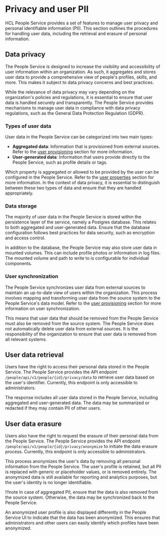 # Privacy and user PII

HCL People Service provides a set of features to manage user privacy and personal identifiable information (PII). This section outlines the procedures for handling user data, including the retrieval and erasure of personal information.

## Data privacy

The People Service is designed to increase the visibility and accessibility of user information within an organization. As such, it aggregates and stores user data to provide a comprehensive view of people's profiles, skills, and more. This makes it subject to data privacy concerns and best practices.

While the relevance of data privacy may vary depending on the organization's policies and regulations, it is essential to ensure that user data is handled securely and transparently. The People Service provides mechanisms to manage user data in compliance with data privacy regulations, such as the General Data Protection Regulation (GDPR).

### Types of user data

User data in the People Service can be categorized into two main types:

- **Aggregated data**: Information that is provisioned from external sources. Refer to the [user provisioning](./user_provisioning/user-federation.md) section for more information.
- **User-generated data**: Information that users provide directly to the People Service, such as profile details or tags.

Which property is aggregated or allowed to be provided by the user can be configured in the People Service. Refer to the [user properties](./managing_user_properties.md) section for more information. In the context of data privacy, it is essential to distinguish between these two types of data and ensure that they are handled appropriately.

### Data storage

The majority of user data in the People Service is stored within the persistence layer of the service, namely a Postgres database. This relates to both aggregated and user-generated data. Ensure that the database configuration follows best practices for data security, such as encryption and access control.

In addition to the database, the People Service may also store user data in mounted volumes. This can include profile photos or information in log files. The mounted volume and path to write to is configurable for individual components.

### User synchronization

The People Service synchronizes user data from external sources to maintain an up-to-date view of users within the organization. This process involves mapping and transforming user data from the source system to the People Service's data model. Refer to the [user provisioning](./user_provisioning/user-synchronization.md) section for more information on user synchronization.

This means that user data that should be removed from the People Service must also be removed from the source system. The People Service does not automatically delete user data from external sources. It is the responsibility of the organization to ensure that user data is removed from all relevant systems.

## User data retrieval

Users have the right to access their personal data stored in the People Service. The People Service provides the API endpoint `/people/api/v1/people/{id}/privacy/data` to retrieve user data based on the user's identifier. Currently, this endpoint is only accessible to administrators. 

The response includes all user data stored in the People Service, including aggregated and user-generated data. The data may be summarized or redacted if they may contain PII of other users.

## User data erasure

Users also have the right to request the erasure of their personal data from the People Service. The People Service provides the API endpoint `/people/api/v1/people/{id}/privacy/anonymize` to initiate the data erasure process. Currently, this endpoint is only accessible to administrators.

This process anonymizes the user's data by removing all personal information from the People Service. The user's profile is retained, but all PII is replaced with generic or placeholder values, or is removed entirely. The anonymized data is still available for reporting and analytics purposes, but the user's identity is no longer identifiable.

!!!note
    In case of aggregated PII, ensure that the data is also removed from the source system. Otherwise, the data may be synchronized back to the People Service.

An anonymized user profile is also displayed differently in the People Service UI to indicate that the data has been anonymized. This ensures that administrators and other users can easily identify which profiles have been anonymized.
